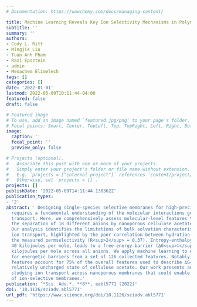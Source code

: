 ```yaml
---
# Documentation: https://wowchemy.com/docs/managing-content/

title: Machine Learning Reveals Key Ion Selectivity Mechanisms in Polymeric Membranes
subtitle: ''
summary: ''
authors:
- Cody L. Ritt
- Mingjie Liu
- Tuan Anh Pham
- Razi Epsztein
- admin
- Menachem Elimelech
tags: []
categories: []
date: '2022-01-01'
lastmod: 2022-05-09T10:11:44-04:00
featured: false
draft: false

# Featured image
# To use, add an image named `featured.jpg/png` to your page's folder.
# Focal points: Smart, Center, TopLeft, Top, TopRight, Left, Right, BottomLeft, Bottom, BottomRight.
image:
  caption: ''
  focal_point: ''
  preview_only: false

# Projects (optional).
#   Associate this post with one or more of your projects.
#   Simply enter your project's folder or file name without extension.
#   E.g. `projects = ["internal-project"]` references `content/project/deep-learning/index.md`.
#   Otherwise, set `projects = []`.
projects: []
publishDate: '2022-05-09T14:11:44.138362Z'
publication_types:
- '2'
abstract: ' Designing single-species selective membranes for high-precision separations
  requires a fundamental understanding of the molecular interactions governing solute
  transport. Here, we comprehensively assess molecular-level features that influence
  the separation of 18 different anions by nanoporous cellulose acetate membranes.
  Our analysis identifies the limitations of bulk solvation characteristics to explain
  ion transport, highlighted by the poor correlation between hydration energy and
  the measured permselectivity (R<sup>2</sup> = 0.37). Entropy-enthalpy compensation, spanning
  40 kilojoules per mole, leads to a free-energy barrier (∆G<sup>‡</sup>) variation of only ~8
  kilojoules per mole across all anions. We apply machine learning to elucidate descriptors
  for energetic barriers from a set of 126 collected features. Notably, electrostatic
  features account for 75% of the overall features used to describe ∆G<sup>‡</sup>, despite the
  relatively uncharged state of cellulose acetate. Our work presents an approach for
  studying ion transport across nanoporous membranes that could enable the design
  of ion-selective membranes.'
publication: '*Sci. Adv.*, **8**, eabl5771 (2022)'
doi: '10.1126/sciadv.abl5771'
url_pdf: 'https://www.science.org/doi/10.1126/sciadv.abl5771'
---
```


